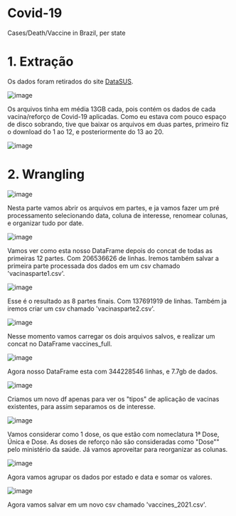 # Covid-19
Cases/Death/Vaccine in Brazil, per state

# 1. Extração

Os dados foram retirados do site [DataSUS](https://opendatasus.saude.gov.br/dataset/covid-19-vacinacao/resource/301983f2-aa50-4977-8fec-cfab0806cb0b?inner_span=True).

![image](https://github.com/JosueMorfim/Covid-19/assets/141301164/8a8022c3-c446-4a37-9964-4334caffaae0)


Os arquivos tinha em média 13GB cada, pois contém os dados de cada vacina/reforço de Covid-19 aplicadas. Como eu estava com pouco espaço de disco sobrando, tive que baixar os arquivos em duas partes, primeiro fiz o download do 1 ao 12, e posteriormente do 13 ao 20.

![image](https://github.com/JosueMorfim/Covid-19/assets/141301164/6b8914cd-eba4-400f-a3d9-411205a7027e)


# 2. Wrangling

![image](https://github.com/JosueMorfim/Covid-19/assets/141301164/63a050f0-f70f-4a3b-89c1-10844eb5c4c0)


Nesta parte vamos abrir os arquivos em partes, e ja vamos fazer um pré processamento selecionando data, coluna de interesse, renomear colunas, e organizar tudo por date.

![image](https://github.com/JosueMorfim/Covid-19/assets/141301164/5cfa7950-b8ff-4bb0-8c03-e2d762c5366d)



Vamos ver como esta nosso DataFrame depois do concat de todas as primeiras 12 partes. Com 206536626 de linhas.
Iremos também salvar a primeira parte processada dos dados em um csv chamado 'vacinasparte1.csv'.

![image](https://github.com/JosueMorfim/Covid-19/assets/141301164/a6a34658-d3ee-4863-8d0e-2007ebe1d3e6)


Esse é o resultado as 8 partes finais. Com 137691919 de linhas.
Também ja iremos criar um csv chamado 'vacinasparte2.csv'.

![image](https://github.com/JosueMorfim/Covid-19/assets/141301164/2b3f4905-2dc3-4ba9-bef2-4b0ff35aeada)



Nesse momento vamos carregar os dois arquivos salvos, e realizar um concat no DataFrame vaccines_full.

![image](https://github.com/JosueMorfim/Covid-19/assets/141301164/3ddb7cc3-be3b-44d8-966d-04668a829164)


Agora nosso DataFrame esta com 344228546 linhas, e 7.7gb de dados.

![image](https://github.com/JosueMorfim/Covid-19/assets/141301164/8b57396e-8838-4e2a-9d6b-9b6d528020a6)


Criamos um novo df apenas para ver os "tipos" de aplicação de vacinas existentes, para assim separamos os de interesse.

![image](https://github.com/JosueMorfim/Covid-19/assets/141301164/ee6a5dcd-10f9-4b0e-8fc8-95e754e662a1)


Vamos considerar como 1 dose, os que estão com nomeclatura 1ª Dose, Única e Dose. As doses de reforço não são consideradas como "Dose"" pelo ministério da saúde.
Já vamos aproveitar para reorganizar as colunas.

![image](https://github.com/JosueMorfim/Covid-19/assets/141301164/218f2fd3-a3cd-49b5-acc5-f67383185cb8)


Agora vamos agrupar os dados por estado e data e somar os valores.

![image](https://github.com/JosueMorfim/Covid-19/assets/141301164/1148f282-42ad-4dfa-9737-6b3fe2b046be)


Agora vamos salvar em um novo csv chamado 'vaccines_2021.csv'.
